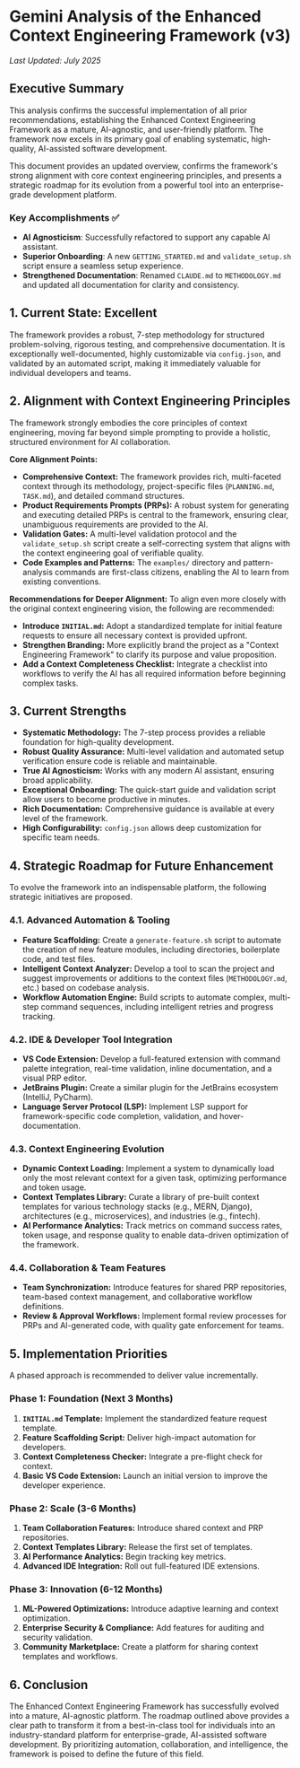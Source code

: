 # Gemini Analysis of the Enhanced Context Engineering Framework (v3)

*Last Updated: July 2025*

## Executive Summary

This analysis confirms the successful implementation of all prior recommendations, establishing the Enhanced Context Engineering Framework as a mature, AI-agnostic, and user-friendly platform. The framework now excels in its primary goal of enabling systematic, high-quality, AI-assisted software development.

This document provides an updated overview, confirms the framework's strong alignment with core context engineering principles, and presents a strategic roadmap for its evolution from a powerful tool into an enterprise-grade development platform.

### Key Accomplishments ✅
- **AI Agnosticism**: Successfully refactored to support any capable AI assistant.
- **Superior Onboarding**: A new `GETTING_STARTED.md` and `validate_setup.sh` script ensure a seamless setup experience.
- **Strengthened Documentation**: Renamed `CLAUDE.md` to `METHODOLOGY.md` and updated all documentation for clarity and consistency.

## 1. Current State: Excellent

The framework provides a robust, 7-step methodology for structured problem-solving, rigorous testing, and comprehensive documentation. It is exceptionally well-documented, highly customizable via `config.json`, and validated by an automated script, making it immediately valuable for individual developers and teams.

## 2. Alignment with Context Engineering Principles

The framework strongly embodies the core principles of context engineering, moving far beyond simple prompting to provide a holistic, structured environment for AI collaboration.

**Core Alignment Points:**
*   **Comprehensive Context:** The framework provides rich, multi-faceted context through its methodology, project-specific files (`PLANNING.md`, `TASK.md`), and detailed command structures.
*   **Product Requirements Prompts (PRPs):** A robust system for generating and executing detailed PRPs is central to the framework, ensuring clear, unambiguous requirements are provided to the AI.
*   **Validation Gates:** A multi-level validation protocol and the `validate_setup.sh` script create a self-correcting system that aligns with the context engineering goal of verifiable quality.
*   **Code Examples and Patterns:** The `examples/` directory and pattern-analysis commands are first-class citizens, enabling the AI to learn from existing conventions.

**Recommendations for Deeper Alignment:**
To align even more closely with the original context engineering vision, the following are recommended:
*   **Introduce `INITIAL.md`:** Adopt a standardized template for initial feature requests to ensure all necessary context is provided upfront.
*   **Strengthen Branding:** More explicitly brand the project as a "Context Engineering Framework" to clarify its purpose and value proposition.
*   **Add a Context Completeness Checklist:** Integrate a checklist into workflows to verify the AI has all required information before beginning complex tasks.

## 3. Current Strengths
*   **Systematic Methodology:** The 7-step process provides a reliable foundation for high-quality development.
*   **Robust Quality Assurance:** Multi-level validation and automated setup verification ensure code is reliable and maintainable.
*   **True AI Agnosticism:** Works with any modern AI assistant, ensuring broad applicability.
*   **Exceptional Onboarding:** The quick-start guide and validation script allow users to become productive in minutes.
*   **Rich Documentation:** Comprehensive guidance is available at every level of the framework.
*   **High Configurability:** `config.json` allows deep customization for specific team needs.

## 4. Strategic Roadmap for Future Enhancement

To evolve the framework into an indispensable platform, the following strategic initiatives are proposed.

### 4.1. Advanced Automation & Tooling
*   **Feature Scaffolding:** Create a `generate-feature.sh` script to automate the creation of new feature modules, including directories, boilerplate code, and test files.
*   **Intelligent Context Analyzer:** Develop a tool to scan the project and suggest improvements or additions to the context files (`METHODOLOGY.md`, etc.) based on codebase analysis.
*   **Workflow Automation Engine:** Build scripts to automate complex, multi-step command sequences, including intelligent retries and progress tracking.

### 4.2. IDE & Developer Tool Integration
*   **VS Code Extension:** Develop a full-featured extension with command palette integration, real-time validation, inline documentation, and a visual PRP editor.
*   **JetBrains Plugin:** Create a similar plugin for the JetBrains ecosystem (IntelliJ, PyCharm).
*   **Language Server Protocol (LSP):** Implement LSP support for framework-specific code completion, validation, and hover-documentation.

### 4.3. Context Engineering Evolution
*   **Dynamic Context Loading:** Implement a system to dynamically load only the most relevant context for a given task, optimizing performance and token usage.
*   **Context Templates Library:** Curate a library of pre-built context templates for various technology stacks (e.g., MERN, Django), architectures (e.g., microservices), and industries (e.g., fintech).
*   **AI Performance Analytics:** Track metrics on command success rates, token usage, and response quality to enable data-driven optimization of the framework.

### 4.4. Collaboration & Team Features
*   **Team Synchronization:** Introduce features for shared PRP repositories, team-based context management, and collaborative workflow definitions.
*   **Review & Approval Workflows:** Implement formal review processes for PRPs and AI-generated code, with quality gate enforcement for teams.

## 5. Implementation Priorities

A phased approach is recommended to deliver value incrementally.

### Phase 1: Foundation (Next 3 Months)
1.  **`INITIAL.md` Template:** Implement the standardized feature request template.
2.  **Feature Scaffolding Script:** Deliver high-impact automation for developers.
3.  **Context Completeness Checker:** Integrate a pre-flight check for context.
4.  **Basic VS Code Extension:** Launch an initial version to improve the developer experience.

### Phase 2: Scale (3-6 Months)
1.  **Team Collaboration Features:** Introduce shared context and PRP repositories.
2.  **Context Templates Library:** Release the first set of templates.
3.  **AI Performance Analytics:** Begin tracking key metrics.
4.  **Advanced IDE Integration:** Roll out full-featured IDE extensions.

### Phase 3: Innovation (6-12 Months)
1.  **ML-Powered Optimizations:** Introduce adaptive learning and context optimization.
2.  **Enterprise Security & Compliance:** Add features for auditing and security validation.
3.  **Community Marketplace:** Create a platform for sharing context templates and workflows.

## 6. Conclusion

The Enhanced Context Engineering Framework has successfully evolved into a mature, AI-agnostic platform. The roadmap outlined above provides a clear path to transform it from a best-in-class tool for individuals into an industry-standard platform for enterprise-grade, AI-assisted software development. By prioritizing automation, collaboration, and intelligence, the framework is poised to define the future of this field.